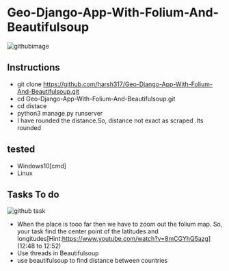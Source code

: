 # Geo-Django-App-With-Folium-And-Beautifulsoup
![githubimage](https://user-images.githubusercontent.com/66161239/102965569-1641b700-4514-11eb-8e7d-8db43fae8f49.png)

## Instructions
- git clone https://github.com/harsh317/Geo-Django-App-With-Folium-And-Beautifulsoup.git
- cd Geo-Django-App-With-Folium-And-Beautifulsoup.git
- cd distace
- python3 manage.py runserver
- I have rounded the distance.So, distance not exact as scraped .Its rounded
## tested
- Windows10[cmd]
- Linux
## Tasks To do
![github task](https://user-images.githubusercontent.com/66161239/102966035-11c9ce00-4515-11eb-8d0a-de80e73ca684.png)
- When the place is tooo far then we have to zoom out the folium map. So, your task find the center point of the latitudes and longitudes[Hint:https://www.youtube.com/watch?v=8mCGYhQ5azg] (12:48 to 12:52)
- Use threads in Beautifulsoup
- use beautifulsoup to find distance between countries
